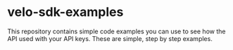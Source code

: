 # velo-sdk-examples

This repository contains simple code examples you can use to see how the API used with your API keys. These are 
simple, step by step examples. 
